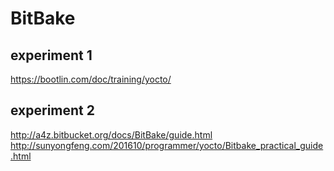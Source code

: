 
# BitBake

## experiment 1
  https://bootlin.com/doc/training/yocto/

## experiment 2
  http://a4z.bitbucket.org/docs/BitBake/guide.html
  http://sunyongfeng.com/201610/programmer/yocto/Bitbake_practical_guide.html

